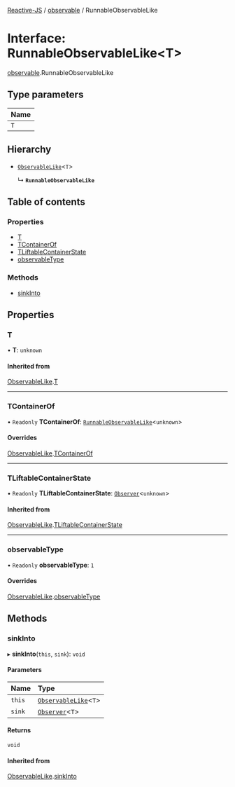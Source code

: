 [Reactive-JS](../README.md) / [observable](../modules/observable.md) / RunnableObservableLike

# Interface: RunnableObservableLike<T\>

[observable](../modules/observable.md).RunnableObservableLike

## Type parameters

| Name |
| :------ |
| `T` |

## Hierarchy

- [`ObservableLike`](observable.ObservableLike.md)<`T`\>

  ↳ **`RunnableObservableLike`**

## Table of contents

### Properties

- [T](observable.RunnableObservableLike.md#t)
- [TContainerOf](observable.RunnableObservableLike.md#tcontainerof)
- [TLiftableContainerState](observable.RunnableObservableLike.md#tliftablecontainerstate)
- [observableType](observable.RunnableObservableLike.md#observabletype)

### Methods

- [sinkInto](observable.RunnableObservableLike.md#sinkinto)

## Properties

### T

• **T**: `unknown`

#### Inherited from

[ObservableLike](observable.ObservableLike.md).[T](observable.ObservableLike.md#t)

___

### TContainerOf

• `Readonly` **TContainerOf**: [`RunnableObservableLike`](observable.RunnableObservableLike.md)<`unknown`\>

#### Overrides

[ObservableLike](observable.ObservableLike.md).[TContainerOf](observable.ObservableLike.md#tcontainerof)

___

### TLiftableContainerState

• `Readonly` **TLiftableContainerState**: [`Observer`](../classes/observer.Observer.md)<`unknown`\>

#### Inherited from

[ObservableLike](observable.ObservableLike.md).[TLiftableContainerState](observable.ObservableLike.md#tliftablecontainerstate)

___

### observableType

• `Readonly` **observableType**: ``1``

#### Overrides

[ObservableLike](observable.ObservableLike.md).[observableType](observable.ObservableLike.md#observabletype)

## Methods

### sinkInto

▸ **sinkInto**(`this`, `sink`): `void`

#### Parameters

| Name | Type |
| :------ | :------ |
| `this` | [`ObservableLike`](observable.ObservableLike.md)<`T`\> |
| `sink` | [`Observer`](../classes/observer.Observer.md)<`T`\> |

#### Returns

`void`

#### Inherited from

[ObservableLike](observable.ObservableLike.md).[sinkInto](observable.ObservableLike.md#sinkinto)
